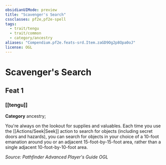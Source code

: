 ```yaml
---
obsidianUIMode: preview
title: "Scavenger's Search"
cssclasses: pf2e,pf2e-spell
tags:
  - trait/tengu
  - trait/common
  - category/ancestry
aliases: "Compendium.pf2e.feats-srd.Item.zaGD9Og2p8Opa0oJ"
license: OGL
---
```

# Scavenger's Search
## Feat 1
### [[tengu]]

**Category** ancestry; 




You're always on the lookout for supplies and valuables. Each time you use the [[Actions/Seek|Seek]] action to search for objects (including secret doors and hazards), you can search for objects in your choice of a 10-foot emanation around you or an adjacent 15-foot-by-15-foot area, rather than a single adjacent 10-foot-by-10-foot area.

*Source: Pathfinder Advanced Player's Guide*
*OGL*